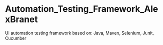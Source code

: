 # Automation_Testing_Framework_AlexBranet
UI automation testing framework based on: Java, Maven, Selenium, Junit, Cucumber
